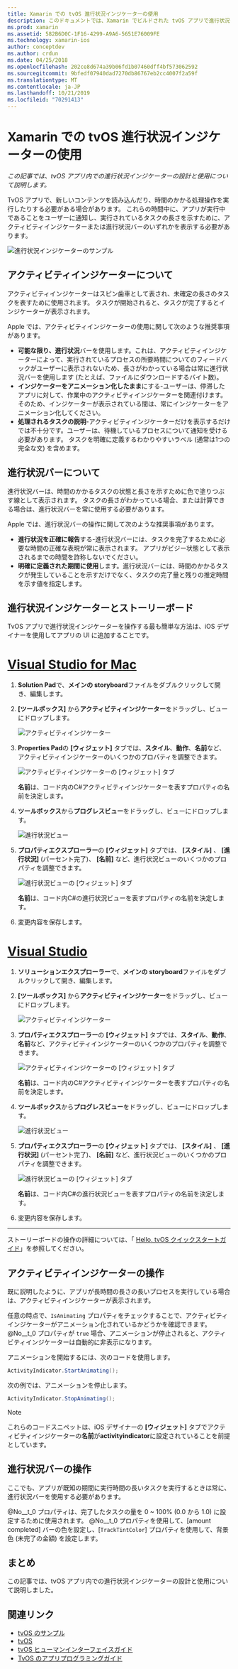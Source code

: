 ```yaml
---
title: Xamarin での tvOS 進行状況インジケーターの使用
description: このドキュメントでは、Xamarin でビルドされた tvOS アプリで進行状況インジケーターを操作する方法について説明します。 このトピックでは、進行状況バーとアクティビティインジケーターの両方について説明します。
ms.prod: xamarin
ms.assetid: 582B6D0C-1F16-4299-A9A6-5651E76009FE
ms.technology: xamarin-ios
author: conceptdev
ms.author: crdun
ms.date: 04/25/2018
ms.openlocfilehash: 202ce8d674a39b06fd1b07460dff4bf573062592
ms.sourcegitcommit: 9bfedf07940dad7270db86767eb2cc4007f2a59f
ms.translationtype: MT
ms.contentlocale: ja-JP
ms.lasthandoff: 10/21/2019
ms.locfileid: "70291413"
---
```

# <a name="working-with-tvos-progress-indicators-in-xamarin"></a>Xamarin での tvOS 進行状況インジケーターの使用

_この記事では、tvOS アプリ内での進行状況インジケーターの設計と使用について説明します。_

TvOS アプリで、新しいコンテンツを読み込んだり、時間のかかる処理操作を実行したりする必要がある場合があります。 これらの時間中に、アプリが実行中であることをユーザーに通知し、実行されているタスクの長さを示すために、アクティビティインジケーターまたは進行状況バーのいずれかを表示する必要があります。

![進行状況インジケーターのサンプル](progress-indicators-images/intro01.png "進行状況インジケーターのサンプル")

## <a name="about-activity-indicators"></a>アクティビティインジケーターについて

アクティビティインジケーターはスピン歯車として表され、未確定の長さのタスクを表すために使用されます。 タスクが開始されると、タスクが完了するとインジケーターが表示されます。

Apple では、アクティビティインジケーターの使用に関して次のような推奨事項があります。

- **可能な限り、進行状況**バーを使用します。これは、アクティビティインジケーターによって、実行されているプロセスの所要時間についてのフィードバックがユーザーに表示されないため、長さがわかっている場合は常に進行状況バーを使用します (たとえば、ファイルにダウンロードするバイト数)。
- **インジケーターをアニメーション化したまま**にする-ユーザーは、停滞したアプリに対して、作業中のアクティビティインジケーターを関連付けます。そのため、インジケーターが表示されている間は、常にインジケーターをアニメーション化してください。
- **処理されるタスクの説明**-アクティビティインジケーターだけを表示するだけでは不十分です。ユーザーは、待機しているプロセスについて通知を受ける必要があります。 タスクを明確に定義するわかりやすいラベル (通常は1つの完全な文) を含めます。

## <a name="about-progress-bars"></a>進行状況バーについて

進行状況バーは、時間のかかるタスクの状態と長さを示すために色で塗りつぶす線として表示されます。 タスクの長さがわかっている場合、または計算できる場合は、進行状況バーを常に使用する必要があります。

Apple では、進行状況バーの操作に関して次のような推奨事項があります。

- **進行状況を正確に報告**する-進行状況バーには、タスクを完了するために必要な時間の正確な表現が常に表示されます。 アプリがビジー状態として表示されるまでの時間を詐称しないでください。
- **明確に定義された期間に使用**します。進行状況バーには、時間のかかるタスクが発生していることを示すだけでなく、タスクの完了量と残りの推定時間を示す値を指定します。

## <a name="progress-indicators-and-storyboards"></a>進行状況インジケーターとストーリーボード

TvOS アプリで進行状況インジケーターを操作する最も簡単な方法は、iOS デザイナーを使用してアプリの UI に追加することです。

# <a name="visual-studio-for-mactabmacos"></a>[Visual Studio for Mac](#tab/macos)

1. **Solution Pad**で、**メインの storyboard**ファイルをダブルクリックして開き、編集します。

2. **[ツールボックス]** から**アクティビティインジケーター**をドラッグし、ビューにドロップします。 

    ![アクティビティインジケーター](progress-indicators-images/activity01.png "アクティビティインジケーター")

3. **Properties Pad**の **[ウィジェット]** タブでは、**スタイル**、**動作**、**名前**など、アクティビティインジケーターのいくつかのプロパティを調整できます。 

    ![アクティビティインジケーターの [ウィジェット] タブ](progress-indicators-images/activity02.png "アクティビティインジケーターの [ウィジェット] タブ")
    
    **名前**は、コード内のC#アクティビティインジケーターを表すプロパティの名前を決定します。

4. **ツールボックス**から**プログレスビュー**をドラッグし、ビューにドロップします。 

    ![進行状況ビュー](progress-indicators-images/activity03.png "進行状況ビュー")

5. **プロパティエクスプローラー**の **[ウィジェット]** タブでは、 **[スタイル]** 、 **[進行状況]** (パーセント完了)、 **[名前]** など、進行状況ビューのいくつかのプロパティを調整できます。 

    ![進行状況ビューの [ウィジェット] タブ](progress-indicators-images/activity04.png "進行状況ビューの [ウィジェット] タブ")
    
    **名前**は、コード内C#の進行状況ビューを表すプロパティの名前を決定します。

6. 変更内容を保存します。

# <a name="visual-studiotabwindows"></a>[Visual Studio](#tab/windows)

1. **ソリューションエクスプローラー**で、**メインの storyboard**ファイルをダブルクリックして開き、編集します。

2. **[ツールボックス]** から**アクティビティインジケーター**をドラッグし、ビューにドロップします。 

    ![アクティビティインジケーター](progress-indicators-images/activity01-vs.png
    "アクティビティインジケーター")

3. **プロパティエクスプローラー**の **[ウィジェット]** タブでは、**スタイル**、**動作**、**名前**など、アクティビティインジケーターのいくつかのプロパティを調整できます。 

    ![アクティビティインジケーターの [ウィジェット] タブ](progress-indicators-images/activity02-vs.png "アクティビティインジケーターの [ウィジェット] タブ")

    **名前**は、コード内のC#アクティビティインジケーターを表すプロパティの名前を決定します。

4. **ツールボックス**から**プログレスビュー**をドラッグし、ビューにドロップします。 

   ![進行状況ビュー](progress-indicators-images/activity03-vs.png "進行状況ビュー")

5. **プロパティエクスプローラー**の **[ウィジェット]** タブでは、 **[スタイル]** 、 **[進行状況]** (パーセント完了)、 **[名前]** など、進行状況ビューのいくつかのプロパティを調整できます。 

    ![進行状況ビューの [ウィジェット] タブ](progress-indicators-images/activity04-vs.png "進行状況ビューの [ウィジェット] タブ")
    
    **名前**は、コード内C#の進行状況ビューを表すプロパティの名前を決定します。

6. 変更内容を保存します。

-----

ストーリーボードの操作の詳細については、「 [Hello, tvOS クイックスタートガイド](~/ios/tvos/get-started/hello-tvos.md)」を参照してください。 

## <a name="working-with-activity-indicators"></a>アクティビティインジケーターの操作

既に説明したように、アプリが長時間の長さの長いプロセスを実行している場合は、アクティビティインジケーターが表示されます。

任意の時点で、`IsAnimating` プロパティをチェックすることで、アクティビティインジケーターがアニメーション化されているかどうかを確認できます。 @No__t_0 プロパティが `true` 場合、アニメーションが停止されると、アクティビティインジケーターは自動的に非表示になります。

アニメーションを開始するには、次のコードを使用します。 

```csharp
ActivityIndicator.StartAnimating();
```

次の例では、アニメーションを停止します。

```csharp
ActivityIndicator.StopAnimating();
```

> [!NOTE]
> これらのコードスニペットは、iOS デザイナーの **[ウィジェット]** タブでアクティビティインジケーターの**名前**が**activityindicator**に設定されていることを前提としています。

## <a name="working-with-progress-bars"></a>進行状況バーの操作

ここでも、アプリが既知の期間に実行時間の長いタスクを実行するときは常に、進行状況バーを使用する必要があります。 

@No__t_0 プロパティは、完了したタスクの量を 0 ~ 100% (0.0 から 1.0) に設定するために使用されます。 @No__t_0 プロパティを使用して、[amount completed] バーの色を設定し、[`TrackTintColor`] プロパティを使用して、背景色 (未完了の金額) を設定します。

## <a name="summary"></a>まとめ

この記事では、tvOS アプリ内での進行状況インジケーターの設計と使用について説明しました。

## <a name="related-links"></a>関連リンク

- [tvOS のサンプル](https://docs.microsoft.com/samples/browse/?products=xamarin&term=Xamarin.iOS+tvOS)
- [tvOS](https://developer.apple.com/tvos/)
- [tvOS ヒューマンインターフェイスガイド](https://developer.apple.com/tvos/human-interface-guidelines/)
- [TvOS のアプリプログラミングガイド](https://developer.apple.com/library/prerelease/tvos/documentation/General/Conceptual/AppleTV_PG/)
